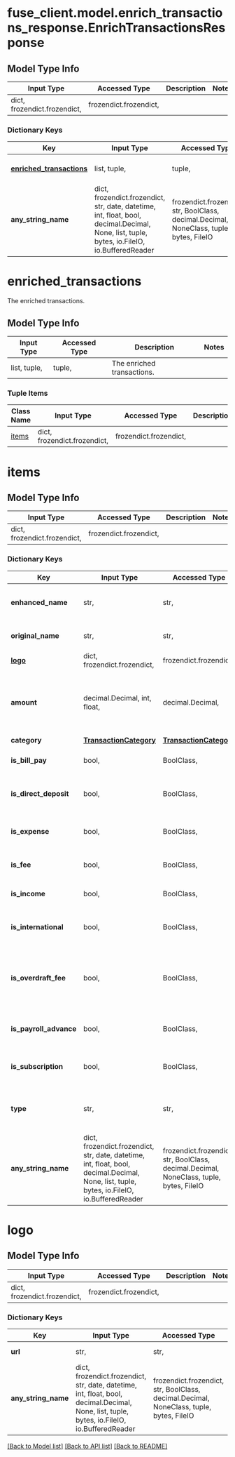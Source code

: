 # fuse_client.model.enrich_transactions_response.EnrichTransactionsResponse

## Model Type Info
Input Type | Accessed Type | Description | Notes
------------ | ------------- | ------------- | -------------
dict, frozendict.frozendict,  | frozendict.frozendict,  |  | 

### Dictionary Keys
Key | Input Type | Accessed Type | Description | Notes
------------ | ------------- | ------------- | ------------- | -------------
**[enriched_transactions](#enriched_transactions)** | list, tuple,  | tuple,  | The enriched transactions. | [optional] 
**any_string_name** | dict, frozendict.frozendict, str, date, datetime, int, float, bool, decimal.Decimal, None, list, tuple, bytes, io.FileIO, io.BufferedReader | frozendict.frozendict, str, BoolClass, decimal.Decimal, NoneClass, tuple, bytes, FileIO | any string name can be used but the value must be the correct type | [optional]

# enriched_transactions

The enriched transactions.

## Model Type Info
Input Type | Accessed Type | Description | Notes
------------ | ------------- | ------------- | -------------
list, tuple,  | tuple,  | The enriched transactions. | 

### Tuple Items
Class Name | Input Type | Accessed Type | Description | Notes
------------- | ------------- | ------------- | ------------- | -------------
[items](#items) | dict, frozendict.frozendict,  | frozendict.frozendict,  |  | 

# items

## Model Type Info
Input Type | Accessed Type | Description | Notes
------------ | ------------- | ------------- | -------------
dict, frozendict.frozendict,  | frozendict.frozendict,  |  | 

### Dictionary Keys
Key | Input Type | Accessed Type | Description | Notes
------------ | ------------- | ------------- | ------------- | -------------
**enhanced_name** | str,  | str,  | The enhanced name of the merchant. | [optional] 
**original_name** | str,  | str,  | The original name of the merchant. | [optional] 
**[logo](#logo)** | dict, frozendict.frozendict,  | frozendict.frozendict,  |  | [optional] 
**amount** | decimal.Decimal, int, float,  | decimal.Decimal,  | The amount of the transaction in cents, in the currency of the account. | [optional] 
**category** | [**TransactionCategory**](TransactionCategory.md) | [**TransactionCategory**](TransactionCategory.md) |  | [optional] 
**is_bill_pay** | bool,  | BoolClass,  | Whether the transaction is a bill pay. | [optional] 
**is_direct_deposit** | bool,  | BoolClass,  | Whether the transaction is a direct deposit. | [optional] 
**is_expense** | bool,  | BoolClass,  | Whether the transaction is a an expense | [optional] 
**is_fee** | bool,  | BoolClass,  | Whether the transaction is a fee. | [optional] 
**is_income** | bool,  | BoolClass,  | Whether the transaction is income. | [optional] 
**is_international** | bool,  | BoolClass,  | Whether the transaction is international. | [optional] 
**is_overdraft_fee** | bool,  | BoolClass,  | This indicates whether the transaction represents an overdraft fee. | [optional] 
**is_payroll_advance** | bool,  | BoolClass,  | Whether the transaction is a payroll advance. | [optional] 
**is_subscription** | bool,  | BoolClass,  | Whether the transaction is a subscription. | [optional] 
**type** | str,  | str,  | The type of transaction | [optional] must be one of ["debit", "credit", ] 
**any_string_name** | dict, frozendict.frozendict, str, date, datetime, int, float, bool, decimal.Decimal, None, list, tuple, bytes, io.FileIO, io.BufferedReader | frozendict.frozendict, str, BoolClass, decimal.Decimal, NoneClass, tuple, bytes, FileIO | any string name can be used but the value must be the correct type | [optional]

# logo

## Model Type Info
Input Type | Accessed Type | Description | Notes
------------ | ------------- | ------------- | -------------
dict, frozendict.frozendict,  | frozendict.frozendict,  |  | 

### Dictionary Keys
Key | Input Type | Accessed Type | Description | Notes
------------ | ------------- | ------------- | ------------- | -------------
**url** | str,  | str,  | The URL of the logo. | [optional] 
**any_string_name** | dict, frozendict.frozendict, str, date, datetime, int, float, bool, decimal.Decimal, None, list, tuple, bytes, io.FileIO, io.BufferedReader | frozendict.frozendict, str, BoolClass, decimal.Decimal, NoneClass, tuple, bytes, FileIO | any string name can be used but the value must be the correct type | [optional]

[[Back to Model list]](../../README.md#documentation-for-models) [[Back to API list]](../../README.md#documentation-for-api-endpoints) [[Back to README]](../../README.md)

